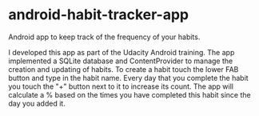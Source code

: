 # android-habit-tracker-app
Android app to keep track of the frequency of your habits.

I developed this app as part of the Udacity Android training. The app implemented a SQLite database and ContentProvider to manage the creation and updating of habits. To create a habit touch the lower FAB button and type in the habit name. Every day that you complete the habit you touch the "+" button next to it to increase its count. The app will calculate a % based on the times you have completed this habit since the day you added it.

